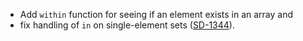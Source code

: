 - Add `within` function for seeing if an element exists in an array and
- fix handling of `in` on single-element sets ([SD-1344](https://slamdata.atlassian.net/browse/SD-1344)).
